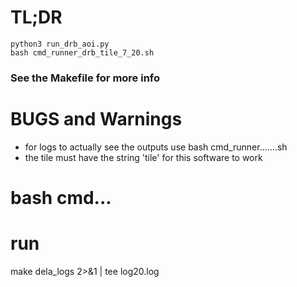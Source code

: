 
# TL;DR

```
python3 run_drb_aoi.py
bash cmd_runner_drb_tile_7_20.sh

```

### See the Makefile for more info

# BUGS and Warnings

 - for logs to actually see the outputs use bash cmd_runner.......sh
 - the tile must have the string 'tile' for this software to work

# bash cmd...

# run

make dela_logs 2>&1 | tee log20.log

